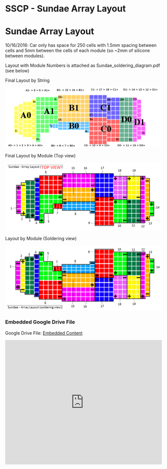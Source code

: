 # SSCP - Sundae Array Layout

# Sundae Array Layout

10/16/2016: Car only has space for 250 cells with 1.5mm spacing between cells and 5mm between the cells of each module (so ~2mm of silicone between modules). 

Layout with Module Numbers is attached as Sundae_soldering_diagram.pdf (see below)

Final Layout by String

![](../../../../assets/image_e2787a93f3.png)

Final Layout by Module (Top view)

![](../../../../assets/image_b63f8520a7.png)

Layout by Module (Soldering view)

![](../../../../assets/image_cff7da2850.png)

[](https://drive.google.com/folderview?id=1NdjNnepWcfwL98BwrxLZHDsqnsv_iYXI)

### Embedded Google Drive File

Google Drive File: [Embedded Content](https://drive.google.com/embeddedfolderview?id=1NdjNnepWcfwL98BwrxLZHDsqnsv_iYXI#list)

<iframe width="100%" height="400" src="https://drive.google.com/embeddedfolderview?id=1NdjNnepWcfwL98BwrxLZHDsqnsv_iYXI#list" frameborder="0"></iframe>

